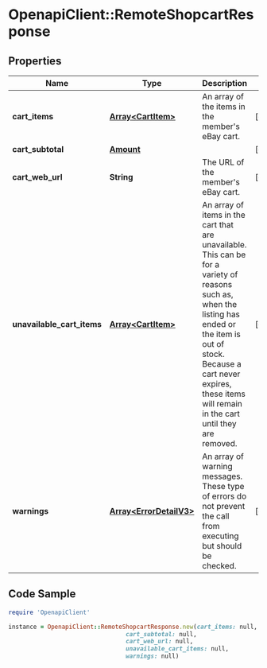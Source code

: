# OpenapiClient::RemoteShopcartResponse

## Properties

Name | Type | Description | Notes
------------ | ------------- | ------------- | -------------
**cart_items** | [**Array&lt;CartItem&gt;**](CartItem.md) | An array of the items in the member&#39;s eBay cart. | [optional] 
**cart_subtotal** | [**Amount**](Amount.md) |  | [optional] 
**cart_web_url** | **String** | The URL of the member&#39;s eBay cart. | [optional] 
**unavailable_cart_items** | [**Array&lt;CartItem&gt;**](CartItem.md) | An array of items in the cart that are unavailable. This can be for a variety of reasons such as, when the listing has ended or the item is out of stock. Because a cart never expires, these items will remain in the cart until they are removed. | [optional] 
**warnings** | [**Array&lt;ErrorDetailV3&gt;**](ErrorDetailV3.md) | An array of warning messages. These type of errors do not prevent the call from executing but should be checked. | [optional] 

## Code Sample

```ruby
require 'OpenapiClient'

instance = OpenapiClient::RemoteShopcartResponse.new(cart_items: null,
                                 cart_subtotal: null,
                                 cart_web_url: null,
                                 unavailable_cart_items: null,
                                 warnings: null)
```


